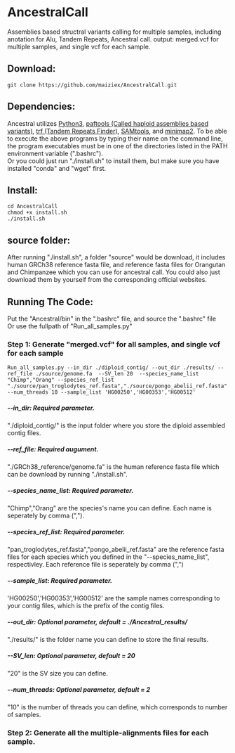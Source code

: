 # AncestralCall
Assemblies based structral variants calling for multiple samples, including anotation for Alu, Tandem Repeats, Ancestral call. 
output: merged.vcf for multiple samples, and single vcf for each sample. 

## Download:
```
git clone https://github.com/maiziex/AncestralCall.git
```

## Dependencies:
Ancestral utilizes <a href="https://www.python.org/downloads/">Python3</a>, <a href="https://github.com/lh3/minimap2/tree/master/misc">paftools (Called haploid assemblies based variants)</a>, <a href="https://tandem.bu.edu/trf/trf.html">trf (Tandem Repeats Finder)</a>, <a href="http://samtools.sourceforge.net/">SAMtools</a>, and <a href="https://github.com/lh3/minimap2">minimap2</a>. To be able to execute the above programs by typing their name on the command line, the program executables must be in one of the directories listed in the PATH environment variable (".bashrc"). <br />
Or you could just run "./install.sh" to install them, but make sure you have installed "conda" and "wget" first. 

## Install:
```
cd AncestralCall
chmod +x install.sh
./install.sh
```

## source folder:
After running "./install.sh", a folder "source" would be download, it includes human GRCh38 reference fasta file, and reference fasta files for Orangutan and Chimpanzee which you can use for ancestral call. You could also just download them by yourself from the corresponding official websites. 

## Running The Code:
Put the "Ancestral/bin" in the ".bashrc" file, and source the ".bashrc" file <br />
Or use the fullpath of "Run_all_samples.py"


### Step 1: Generate "merged.vcf" for all samples, and single vcf for each sample
```
Run_all_samples.py --in_dir ./diploid_contig/ --out_dir ./results/ --ref_file ./source/genome.fa  --SV_len 20  --species_name_list "Chimp","Orang" --species_ref_list "./source/pan_troglodytes_ref.fasta","./source/pongo_abelii_ref.fasta" --num_threads 10 --sample_list 'HG00250','HG00353','HG00512'
```
##### --in_dir: Required parameter. 
"./diploid_contig/" is the input folder where you store the diploid assembled contig files. 

##### --ref_file: Required augument. 
"./GRCh38_reference/genome.fa" is the human reference fasta file which can be download by running "./install.sh". 

#####  --species_name_list: Required parameter. 
"Chimp","Orang" are the species's name you can define. Each name is seperately by comma (","). 

#####  --species_ref_list: Required parameter.
"pan_troglodytes_ref.fasta","pongo_abelii_ref.fasta" are the reference fasta files for each species which you defined in the "--species_name_list", respectivley. Each reference file is seperately by comma (",") 
 
#####  --sample_list: Required parameter. 
'HG00250','HG00353','HG00512' are the sample names corresponding to your contig files, which is the prefix of the contig files. 

#####  --out_dir: Optional parameter, default = ./Ancestral_results/  
"./results/" is the folder name you can define to store the final results.  

#####  --SV_len: Optional parameter, default = 20 
"20" is the SV size you can define.

#####  --num_threads: Optional parameter, default = 2 
"10" is the number of threads you can define, which corresponds to number of samples.

### Step 2: Generate all the multiple-alignments files for each sample. 

